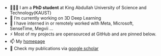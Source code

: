 
- 👨🏼‍💻 I am a **PhD student** at King Abdullah University of Science and Technology(KAUST)
- 🔭 I’m currently working on 3D Deep Learning
- 🌱 I have interned in or remotely worked with Meta, Microsoft, SenseTime, Megvii ...
- ⚡ Most of my projects are opensourced at GitHub and are pinned below.
- 📫 My [homepage](https://www.gcqian.com/)
- :book: Check my publications via [google scholar](https://scholar.google.com/citations?user=DUDaxg4AAAAJ&hl=en)

<!--
**guochengqian/guochengqian** is a ✨ _special_ ✨ repository because its `README.md` (this file) appears on your GitHub profile.

Here are some ideas to get you started:

- 🔭 I’m currently working on ...
- 🌱 I’m currently learning ...
- 👯 I’m looking to collaborate on ...
- 🤔 I’m looking for help with ...
- 💬 Ask me about ...
- 📫 How to reach me: ...
- 😄 Pronouns: ...
- ⚡ Fun fact: ...

<div align="center">
  <p>

  <a href="https://github.com/guochengqian">

  <img src="https://github-readme-stats.vercel.app/api?username=guochengqian&show_icons=true&theme=default&hide=contribs,issues" />

  </a>
  
  </p>
</div>

-->

